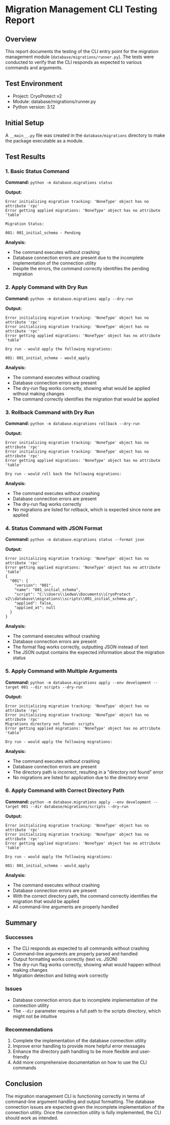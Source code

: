 # Migration Management CLI Testing Report

## Overview
This report documents the testing of the CLI entry point for the migration management module (`database/migrations/runner.py`). The tests were conducted to verify that the CLI responds as expected to various commands and arguments.

## Test Environment
- Project: CryoProtect v2
- Module: database/migrations/runner.py
- Python version: 3.12

## Initial Setup
A `__main__.py` file was created in the `database/migrations` directory to make the package executable as a module.

## Test Results

### 1. Basic Status Command
**Command:** `python -m database.migrations status`

**Output:**
```
Error initializing migration tracking: 'NoneType' object has no attribute 'rpc'
Error getting applied migrations: 'NoneType' object has no attribute 'table'

Migration Status:

001: 001_initial_schema - Pending
```

**Analysis:**
- The command executes without crashing
- Database connection errors are present due to the incomplete implementation of the connection utility
- Despite the errors, the command correctly identifies the pending migration

### 2. Apply Command with Dry Run
**Command:** `python -m database.migrations apply --dry-run`

**Output:**
```
Error initializing migration tracking: 'NoneType' object has no attribute 'rpc'
Error initializing migration tracking: 'NoneType' object has no attribute 'rpc'
Error getting applied migrations: 'NoneType' object has no attribute 'table'

Dry run - would apply the following migrations:

001: 001_initial_schema - would_apply
```

**Analysis:**
- The command executes without crashing
- Database connection errors are present
- The dry-run flag works correctly, showing what would be applied without making changes
- The command correctly identifies the migration that would be applied

### 3. Rollback Command with Dry Run
**Command:** `python -m database.migrations rollback --dry-run`

**Output:**
```
Error initializing migration tracking: 'NoneType' object has no attribute 'rpc'
Error initializing migration tracking: 'NoneType' object has no attribute 'rpc'
Error getting applied migrations: 'NoneType' object has no attribute 'table'

Dry run - would roll back the following migrations:
```

**Analysis:**
- The command executes without crashing
- Database connection errors are present
- The dry-run flag works correctly
- No migrations are listed for rollback, which is expected since none are applied

### 4. Status Command with JSON Format
**Command:** `python -m database.migrations status --format json`

**Output:**
```
Error initializing migration tracking: 'NoneType' object has no attribute 'rpc'
Error getting applied migrations: 'NoneType' object has no attribute 'table'
{
  "001": {
    "version": "001",
    "name": "001_initial_schema",
    "script": "C:\\Users\\1edwa\\Documents\\CryoProtect v2\\database\\migrations\\scripts\\001_initial_schema.py",
    "applied": false,
    "applied_at": null
  }
}
```

**Analysis:**
- The command executes without crashing
- Database connection errors are present
- The format flag works correctly, outputting JSON instead of text
- The JSON output contains the expected information about the migration status

### 5. Apply Command with Multiple Arguments
**Command:** `python -m database.migrations apply --env development --target 001 --dir scripts --dry-run`

**Output:**
```
Error initializing migration tracking: 'NoneType' object has no attribute 'rpc'
Error initializing migration tracking: 'NoneType' object has no attribute 'rpc'
Migrations directory not found: scripts
Error getting applied migrations: 'NoneType' object has no attribute 'table'

Dry run - would apply the following migrations:
```

**Analysis:**
- The command executes without crashing
- Database connection errors are present
- The directory path is incorrect, resulting in a "directory not found" error
- No migrations are listed for application due to the directory error

### 6. Apply Command with Correct Directory Path
**Command:** `python -m database.migrations apply --env development --target 001 --dir database/migrations/scripts --dry-run`

**Output:**
```
Error initializing migration tracking: 'NoneType' object has no attribute 'rpc'
Error initializing migration tracking: 'NoneType' object has no attribute 'rpc'
Error getting applied migrations: 'NoneType' object has no attribute 'table'

Dry run - would apply the following migrations:

001: 001_initial_schema - would_apply
```

**Analysis:**
- The command executes without crashing
- Database connection errors are present
- With the correct directory path, the command correctly identifies the migration that would be applied
- All command-line arguments are properly handled

## Summary

### Successes
- The CLI responds as expected to all commands without crashing
- Command-line arguments are properly parsed and handled
- Output formatting works correctly (text vs. JSON)
- The dry-run flag works correctly, showing what would happen without making changes
- Migration detection and listing work correctly

### Issues
- Database connection errors due to incomplete implementation of the connection utility
- The `--dir` parameter requires a full path to the scripts directory, which might not be intuitive

### Recommendations
1. Complete the implementation of the database connection utility
2. Improve error handling to provide more helpful error messages
3. Enhance the directory path handling to be more flexible and user-friendly
4. Add more comprehensive documentation on how to use the CLI commands

## Conclusion
The migration management CLI is functioning correctly in terms of command-line argument handling and output formatting. The database connection issues are expected given the incomplete implementation of the connection utility. Once the connection utility is fully implemented, the CLI should work as intended.